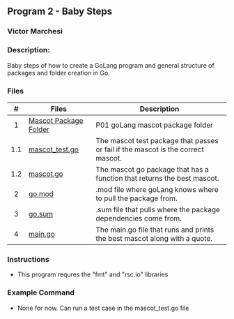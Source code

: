 ## Program 2 - Baby Steps
### Victor Marchesi
### Description:

Baby steps of how to create a GoLang program and general structure of packages and folder creation in Go.


### Files

|    #    | Files    | Description                      |
| :---: | -------- | -------------------------------- |
|    1    | [Mascot Package Folder](./mascot) | P01 goLang mascot package folder |
|    1.1    | [mascot_test.go](./mascot/mascot_test.go) | The mascot test package that passes or fail if the mascot is the correct mascot. |
|    1.2    | [mascot.go](./mascot/mascot.go) | The mascot go package that has a function that returns the best mascot. |
|    2    | [go.mod](./go.mod) | .mod file where goLang knows where to pull the package from. |
|    3    | [go.sum](./go.sum) | .sum file that pulls where the package dependencies come from. |
|    4    | [main.go](./main.go) | The main.go file that runs and prints the best mascot along with a quote. |




### Instructions

- This program requres the "fmt" and "rsc.io" libraries

### Example Command

- None for now. Can run a test case in the mascot_test.go file
